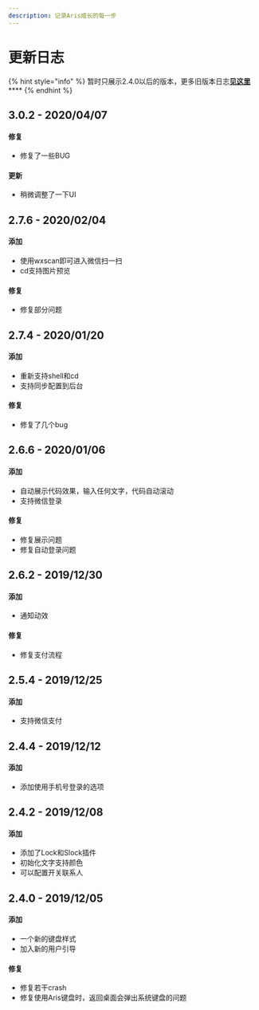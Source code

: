 ```yaml
---
description: 记录Aris成长的每一步
---
```


# 更新日志

{% hint style="info" %}
暂时只展示2.4.0以后的版本，更多旧版本日志[**见这里**](https://arislauncher.com/log/)\*\*\*\*
{% endhint %}

## 3.0.2 - 2020/04/07

#### 修复

* 修复了一些BUG

#### 更新

* 稍微调整了一下UI

## 2.7.6 - 2020/02/04

#### 添加

* 使用wxscan即可进入微信扫一扫
* cd支持图片预览

#### 修复

* 修复部分问题

## 2.7.4 - 2020/01/20

#### 添加

* 重新支持shell和cd
* 支持同步配置到后台

#### 修复

* 修复了几个bug

## 2.6.6 - 2020/01/06

#### 添加

* 自动展示代码效果，输入任何文字，代码自动滚动
* 支持微信登录

#### 修复

* 修复展示问题
* 修复自动登录问题

## 2.6.2 - 2019/12/30

#### 添加

* 通知动效

#### 修复

* 修复支付流程

## 2.5.4 - 2019/12/25

#### 添加

* 支持微信支付

## 2.4.4 - 2019/12/12

#### 添加

* 添加使用手机号登录的选项

## 2.4.2 - 2019/12/08

#### 添加

* 添加了Lock和Slock插件
* 初始化文字支持颜色
* 可以配置开关联系人

## 2.4.0 - 2019/12/05

#### 添加

* 一个新的键盘样式
* 加入新的用户引导

#### 修复

* 修复若干crash
* 修复使用Aris键盘时，返回桌面会弹出系统键盘的问题









